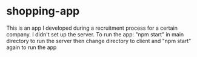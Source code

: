 # shopping-app

This is an app I developed during a recruitment process for a certain company.
I didn't set up the server.
To run the app:
"npm start" in main directory to run the server
then
change directory to client and "npm start" again to run the app
